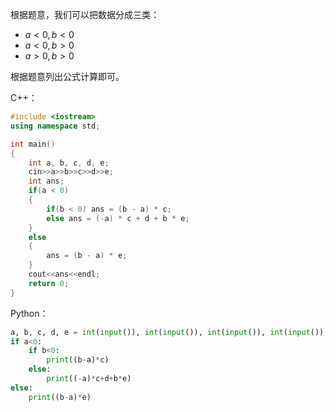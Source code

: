 根据题意，我们可以把数据分成三类：

- $a<0, b<0$
- $a<0, b>0$
- $a>0, b>0$

根据题意列出公式计算即可。

C++：

```cpp
#include <iostream>
using namespace std;

int main()
{
    int a, b, c, d, e;
    cin>>a>>b>>c>>d>>e;
    int ans;
    if(a < 0)
    {
        if(b < 0) ans = (b - a) * c;
        else ans = (-a) * c + d + b * e;
    }
    else
    {
        ans = (b - a) * e;
    }
    cout<<ans<<endl;
    return 0;
}
```

Python：

```python
a, b, c, d, e = int(input()), int(input()), int(input()), int(input()), int(input())
if a<0:
	if b<0:
    	print((b-a)*c)
    else:
    	print((-a)*c+d+b*e)
else:
	print((b-a)*e)
```